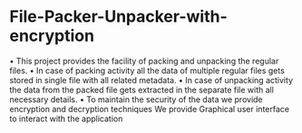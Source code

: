 # File-Packer-Unpacker-with-encryption
•	This project provides the facility of packing and unpacking the regular files.
•	In case of packing activity all the data of multiple regular files gets stored in single file with all related metadata.
•	In case of unpacking activity the data from the packed file gets extracted in the separate file with all necessary details.
•	To maintain the security of the data we provide encryption and decryption techniques We provide Graphical user interface to interact with the application
